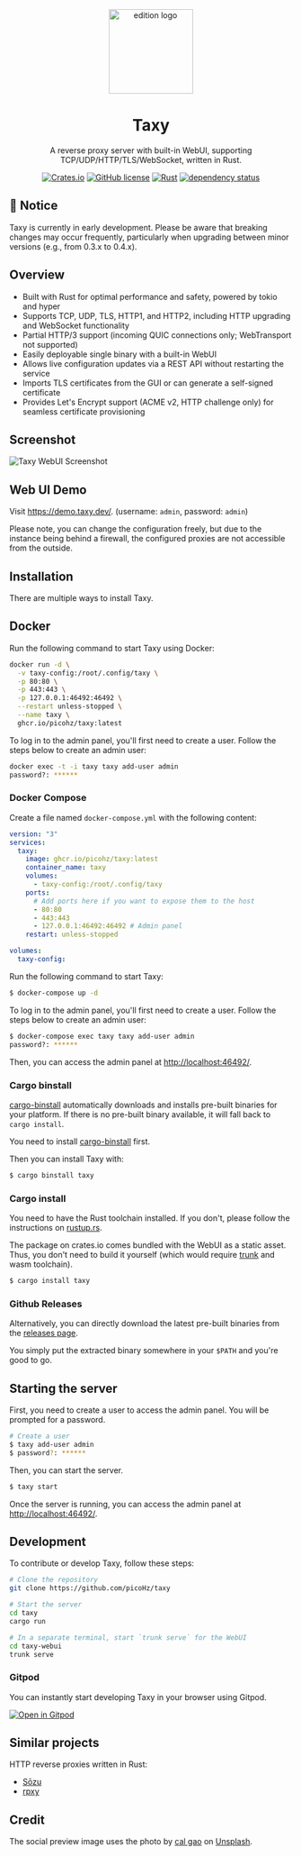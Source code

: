 <div align="center">
<img alt="edition logo" src="https://github.com/picoHz/taxy/blob/main/logo.svg?raw=true" width="150" />

# Taxy

A reverse proxy server with built-in WebUI, supporting TCP/UDP/HTTP/TLS/WebSocket, written in Rust.

[![Crates.io](https://img.shields.io/crates/v/taxy.svg)](https://crates.io/crates/taxy)
[![GitHub license](https://img.shields.io/github/license/picoHz/taxy.svg)](https://github.com/picoHz/taxy/blob/main/LICENSE)
[![Rust](https://github.com/picoHz/taxy/actions/workflows/rust.yml/badge.svg)](https://github.com/picoHz/taxy/actions/workflows/rust.yml)
[![dependency status](https://deps.rs/crate/taxy/latest/status.svg)](https://deps.rs/crate/taxy)

</div>

## 🚧 Notice

Taxy is currently in early development. Please be aware that breaking changes may occur frequently, particularly when upgrading between minor versions (e.g., from 0.3.x to 0.4.x).

## Overview

- Built with Rust for optimal performance and safety, powered by tokio and hyper
- Supports TCP, UDP, TLS, HTTP1, and HTTP2, including HTTP upgrading and WebSocket functionality
- Partial HTTP/3 support (incoming QUIC connections only; WebTransport not supported)
- Easily deployable single binary with a built-in WebUI
- Allows live configuration updates via a REST API without restarting the service
- Imports TLS certificates from the GUI or can generate a self-signed certificate
- Provides Let's Encrypt support (ACME v2, HTTP challenge only) for seamless certificate provisioning

## Screenshot

![Taxy WebUI Screenshot](https://raw.githubusercontent.com/picoHz/taxy/main/screenshot.png)

## Web UI Demo

Visit https://demo.taxy.dev/. (username: `admin`, password: `admin`)

Please note, you can change the configuration freely, but due to the instance being behind a firewall, the configured proxies are not accessible from the outside.

## Installation

There are multiple ways to install Taxy.

## Docker

Run the following command to start Taxy using Docker:

```bash
docker run -d \
  -v taxy-config:/root/.config/taxy \
  -p 80:80 \
  -p 443:443 \
  -p 127.0.0.1:46492:46492 \
  --restart unless-stopped \
  --name taxy \
  ghcr.io/picohz/taxy:latest
```

To log in to the admin panel, you'll first need to create a user. Follow the steps below to create an admin user:

```bash
docker exec -t -i taxy taxy add-user admin
password?: ******
```

### Docker Compose

Create a file named `docker-compose.yml` with the following content:

```yaml
version: "3"
services:
  taxy:
    image: ghcr.io/picohz/taxy:latest
    container_name: taxy
    volumes:
      - taxy-config:/root/.config/taxy
    ports:
      # Add ports here if you want to expose them to the host
      - 80:80
      - 443:443
      - 127.0.0.1:46492:46492 # Admin panel
    restart: unless-stopped

volumes:
  taxy-config:
```

Run the following command to start Taxy:

```bash
$ docker-compose up -d
```

To log in to the admin panel, you'll first need to create a user. Follow the steps below to create an admin user:

```bash
$ docker-compose exec taxy taxy add-user admin
password?: ******
```

Then, you can access the admin panel at [http://localhost:46492/](http://localhost:46492/).

### Cargo binstall

[cargo-binstall](https://github.com/cargo-bins/) automatically downloads and installs pre-built binaries for your platform. If there is no pre-built binary available, it will fall back to `cargo install`.

You need to install [cargo-binstall](https://github.com/cargo-bins/cargo-binstall#installation) first.

Then you can install Taxy with:

```bash
$ cargo binstall taxy
```

### Cargo install

You need to have the Rust toolchain installed. If you don't, please follow the instructions on [rustup.rs](https://rustup.rs/).

The package on crates.io comes bundled with the WebUI as a static asset. Thus, you don't need to build it yourself (which would require [trunk](https://trunkrs.dev/) and wasm toolchain).

```bash
$ cargo install taxy
```

### Github Releases

Alternatively, you can directly download the latest pre-built binaries from the [releases page](https://github.com/picoHz/taxy/releases).

You simply put the extracted binary somewhere in your `$PATH` and you're good to go.

## Starting the server

First, you need to create a user to access the admin panel. You will be prompted for a password.

```bash
# Create a user
$ taxy add-user admin
$ password?: ******
```

Then, you can start the server.

```bash
$ taxy start
```

Once the server is running, you can access the admin panel at [http://localhost:46492/](http://localhost:46492/).

## Development

To contribute or develop Taxy, follow these steps:

```bash
# Clone the repository
git clone https://github.com/picoHz/taxy

# Start the server
cd taxy
cargo run

# In a separate terminal, start `trunk serve` for the WebUI
cd taxy-webui
trunk serve
```

### Gitpod

You can instantly start developing Taxy in your browser using Gitpod.

[![Open in Gitpod](https://gitpod.io/button/open-in-gitpod.svg)](https://gitpod.io/#https://github.com/picoHz/taxy)

## Similar projects

HTTP reverse proxies written in Rust:

- [Sōzu](https://github.com/sozu-proxy/sozu)
- [rpxy](https://github.com/junkurihara/rust-rpxy)

## Credit

The social preview image uses the photo by [cal gao](https://unsplash.com/@ginnta?utm_source=unsplash&utm_medium=referral&utm_content=creditCopyText) on [Unsplash](https://unsplash.com/photos/MASpFp0X2VU?utm_source=unsplash&utm_medium=referral&utm_content=creditCopyText).

